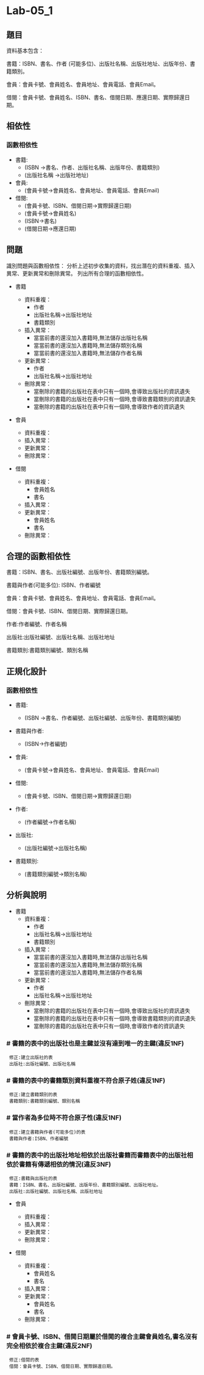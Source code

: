 # Lab-05_1
## 題目
資料基本包含：

書籍：ISBN、書名、作者 (可能多位)、出版社名稱、出版社地址、出版年份、書籍類別。

會員：會員卡號、會員姓名、會員地址、會員電話、會員Email。

借閱：會員卡號、會員姓名、ISBN、書名、借閱日期、應還日期、實際歸還日期。
## 相依性

### 函數相依性
* 書籍:
  * (ISBN ->書名、作者、出版社名稱、出版年份、書籍類別)
  * (出版社名稱 ->出版社地址)
* 會員:
  * (會員卡號->會員姓名、會員地址、會員電話、會員Email)
* 借閱:
  * (會員卡號、ISBN、借閱日期->實際歸還日期)
  * (會員卡號->會員姓名)
  * (ISBN->書名)
  * (借閱日期->應還日期)
## 問題
識別問題與函數相依性：
分析上述初步收集的資料，找出潛在的資料重複、插入異常、更新異常和刪除異常。
列出所有合理的函數相依性。

* 書籍
  * 資料重複：
    * 作者
    * 出版社名稱->出版社地址
    * 書籍類別
  * 插入異常：
    * 當當前書的還沒加入書籍時,無法儲存出版社名稱
    * 當當前書的還沒加入書籍時,無法儲存類別名稱
    * 當當前書的還沒加入書籍時,無法儲存作者名稱
  * 更新異常：
    * 作者
    * 出版社名稱->出版社地址
  * 刪除異常：
    * 當刪除的書籍的出版社在表中只有一個時,會導致出版社的資訊遺失
    * 當刪除的書籍的出版社在表中只有一個時,會導致書籍類別的資訊遺失
    * 當刪除的書籍的出版社在表中只有一個時,會導致作者的資訊遺失
  
  
* 會員
  * 資料重複：
  * 插入異常：
  * 更新異常：
  * 刪除異常：

* 借閱
  * 資料重複：
    * 會員姓名
    * 書名
  * 插入異常：
  * 更新異常：
    * 會員姓名
    * 書名
  * 刪除異常：
## 合理的函數相依性
書籍：ISBN、書名、出版社編號、出版年份、書籍類別編號。

書籍與作者(可能多位):
ISBN、作者編號

會員：會員卡號、會員姓名、會員地址、會員電話、會員Email。

借閱：會員卡號、ISBN、借閱日期、實際歸還日期。

作者:作者編號、作者名稱

出版社:出版社編號、出版社名稱、出版社地址

書籍類別:書籍類別編號、類別名稱
## 正規化設計
### 函數相依性
* 書籍:
  * (ISBN ->書名、作者編號、出版社編號、出版年份、書籍類別編號)
* 書籍與作者:
  * (ISBN->作者編號)

* 會員:
  * (會員卡號->會員姓名、會員地址、會員電話、會員Email)
* 借閱:
  * (會員卡號、ISBN、借閱日期->實際歸還日期)
* 作者:
  * (作者編號->作者名稱)
* 出版社:
  * (出版社編號->出版社名稱)
* 書籍類別:
  * (書籍類別編號->類別名稱)
## 分析與說明  

* 書籍
  * 資料重複：
    * 作者
    * 出版社名稱->出版社地址
    * 書籍類別
  * 插入異常：
    * 當當前書的還沒加入書籍時,無法儲存出版社名稱
    * 當當前書的還沒加入書籍時,無法儲存類別名稱
    * 當當前書的還沒加入書籍時,無法儲存作者名稱
  * 更新異常：
    * 作者
    * 出版社名稱->出版社地址
  * 刪除異常：
    * 當刪除的書籍的出版社在表中只有一個時,會導致出版社的資訊遺失
    * 當刪除的書籍的出版社在表中只有一個時,會導致書籍類別的資訊遺失
    * 當刪除的書籍的出版社在表中只有一個時,會導致作者的資訊遺失
    
### # 書籍的表中的出版社也是主鍵並沒有達到唯一的主鍵(違反1NF)
     修正:建立出版社的表
     出版社:出版社編號、出版社名稱
     
### # 書籍的表中的書籍類別資料重複不符合原子姓(違反1NF)
     修正:建立書籍類別的表
     書籍類別:書籍類別編號、類別名稱
     
### # 當作者為多位時不符合原子性(違反1NF)
     修正:建立書籍與作者(可能多位)的表
     書籍與作者:ISBN、作者編號     
### # 書籍的表中的出版社地址相依於出版社書籍而書籍表中的出版社相依於書籍有傳遞相依的情況(違反3NF)
     修正:書籍與出版社的表
     書籍：ISBN、書名、出版社編號、出版年份、書籍類別編號、出版社地址。
     出版社:出版社編號、出版社名稱、出版社地址
     
  
* 會員
  * 資料重複：
  * 插入異常：
  * 更新異常：
  * 刪除異常：

* 借閱
  * 資料重複：
    * 會員姓名
    * 書名
  * 插入異常：
  * 更新異常：
    * 會員姓名
    * 書名
  * 刪除異常：
### # 會員卡號、ISBN、借閱日期屬於借閱的複合主鍵會員姓名,書名沒有完全相依於複合主鍵(違反2NF)
     修正:借閱的表
     借閱：會員卡號、ISBN、借閱日期、實際歸還日期。